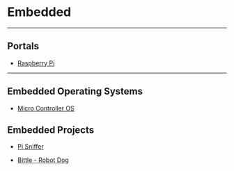 # Embedded

---

## Portals

* [Raspberry Pi](https://magpi.raspberrypi.org/)

---
## Embedded Operating Systems

* [Micro Controller OS](https://en.wikipedia.org/wiki/Micro-Controller_Operating_Systems)

## Embedded Projects

* [Pi Sniffer](https://github.com/tenable/pi_sniffer)

* [Bittle - Robot Dog](https://www.indiegogo.com/projects/bittle-a-palm-sized-robot-dog-for-stem-and-fun#/)

